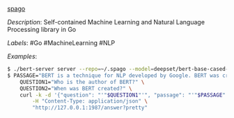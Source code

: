 [spago](https://github.com/nlpodyssey/spago)

*Description*: Self-contained Machine Learning and Natural Language Processing library in Go

*Labels*: #Go #MachineLearning #NLP

*Examples*:

```bash
$ ./bert-server server --repo=~/.spago --model=deepset/bert-base-cased-squad2 --tls-disable
$ PASSAGE="BERT is a technique for NLP developed by Google. BERT was created and published in 2018 by Jacob Devlin and his colleagues from Google." \
    QUESTION1="Who is the author of BERT?" \
    QUESTION2="When was BERT created?" \
    curl -k -d '{"question": "'"$QUESTION1"'", "passage": "'"$PASSAGE"'"}' \
		-H "Content-Type: application/json" \
		"http://127.0.0.1:1987/answer?pretty"
```
